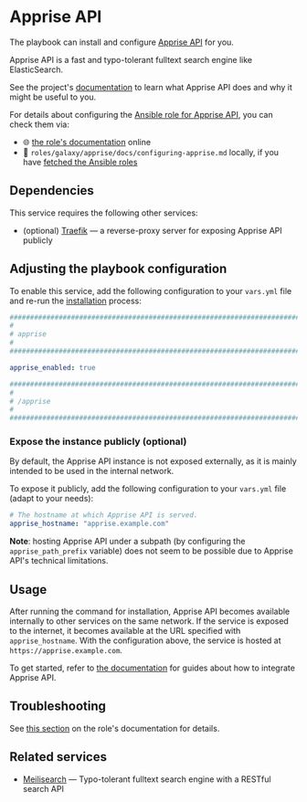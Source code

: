 <!--
SPDX-FileCopyrightText: 2020 - 2024 MDAD project contributors
SPDX-FileCopyrightText: 2020 - 2024 Slavi Pantaleev
SPDX-FileCopyrightText: 2020 Aaron Raimist
SPDX-FileCopyrightText: 2020 Chris van Dijk
SPDX-FileCopyrightText: 2020 Dominik Zajac
SPDX-FileCopyrightText: 2020 Mickaël Cornière
SPDX-FileCopyrightText: 2022 François Darveau
SPDX-FileCopyrightText: 2022 Julian Foad
SPDX-FileCopyrightText: 2022 Warren Bailey
SPDX-FileCopyrightText: 2023 Antonis Christofides
SPDX-FileCopyrightText: 2023 Felix Stupp
SPDX-FileCopyrightText: 2023 Julian-Samuel Gebühr
SPDX-FileCopyrightText: 2023 Pierre 'McFly' Marty
SPDX-FileCopyrightText: 2024 Tiz
SPDX-FileCopyrightText: 2024 - 2025 Suguru Hirahara

SPDX-License-Identifier: AGPL-3.0-or-later
-->

# Apprise API

The playbook can install and configure [Apprise API](https://apprise.org) for you.

Apprise API is a fast and typo-tolerant fulltext search engine like ElasticSearch.

See the project's [documentation](https://apprise.org/docs/) to learn what Apprise API does and why it might be useful to you.

For details about configuring the [Ansible role for Apprise API](https://github.com/mother-of-all-self-hosting/ansible-role-apprise), you can check them via:
- 🌐 [the role's documentation](https://github.com/mother-of-all-self-hosting/ansible-role-apprise/blob/main/docs/configuring-apprise.md) online
- 📁 `roles/galaxy/apprise/docs/configuring-apprise.md` locally, if you have [fetched the Ansible roles](../installing.md)

## Dependencies

This service requires the following other services:

- (optional) [Traefik](traefik.md) — a reverse-proxy server for exposing Apprise API publicly

## Adjusting the playbook configuration

To enable this service, add the following configuration to your `vars.yml` file and re-run the [installation](../installing.md) process:

```yaml
########################################################################
#                                                                      #
# apprise                                                              #
#                                                                      #
########################################################################

apprise_enabled: true

########################################################################
#                                                                      #
# /apprise                                                             #
#                                                                      #
########################################################################
```

### Expose the instance publicly (optional)

By default, the Apprise API instance is not exposed externally, as it is mainly intended to be used in the internal network.

To expose it publicly, add the following configuration to your `vars.yml` file (adapt to your needs):

```yaml
# The hostname at which Apprise API is served.
apprise_hostname: "apprise.example.com"
```

**Note**: hosting Apprise API under a subpath (by configuring the `apprise_path_prefix` variable) does not seem to be possible due to Apprise API's technical limitations.

## Usage

After running the command for installation, Apprise API becomes available internally to other services on the same network. If the service is exposed to the internet, it becomes available at the URL specified with `apprise_hostname`. With the configuration above, the service is hosted at `https://apprise.example.com`.

To get started, refer to [the documentation](https://apprise.org/docs/guide/) for guides about how to integrate Apprise API.

## Troubleshooting

See [this section](https://github.com/mother-of-all-self-hosting/ansible-role-apprise/blob/main/docs/configuring-apprise.md#troubleshooting) on the role's documentation for details.

## Related services

- [Meilisearch](meilisearch.md) — Typo-tolerant fulltext search engine with a RESTful search API
